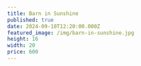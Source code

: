 ```yaml
---
title: Barn in Sunshine
published: true
date: 2024-09-10T12:20:00.000Z
featured_image: /img/barn-in-sunshine.jpg
height: 16
width: 20
price: 600
---
```

